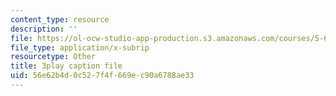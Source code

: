 ```yaml
---
content_type: resource
description: ''
file: https://ol-ocw-studio-app-production.s3.amazonaws.com/courses/5-61-physical-chemistry-fall-2017/56e62b4d0c527f4f669ec90a6788ae33_RGskPrZopRE.srt
file_type: application/x-subrip
resourcetype: Other
title: 3play caption file
uid: 56e62b4d-0c52-7f4f-669e-c90a6788ae33
---
```

